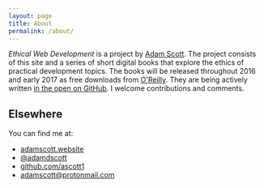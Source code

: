 ```yaml
---
layout: page
title: About
permalink: /about/
---
```


_Ethical Web Development_ is a project by [Adam Scott](http://adamscott.website/). The project consists of this site and a series of short digital books that explore the ethics of practical development topics. The books will be released throughout 2016 and early 2017 as free downloads from [O'Reilly](http://www.oreilly.com/). They are being actively written [in the open on GitHub](https://github.com/ascott1/ethical-web-dev). I welcome contributions and comments.

## Elsewhere

You can find me at:

- [adamscott.website](http://adamscott.website)
- [@adamdscott](https://twitter.com/adamdscott)
- [github.com/ascott1](https://github.com/ascott1)
- [adamscott@protonmail.com](mailto:adamscott@protonmail.com)

